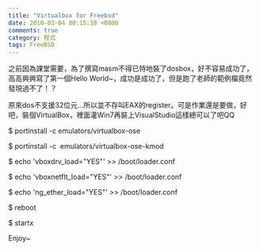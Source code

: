 ```yaml
---
title: "Virtualbox for Freebsd"
date: 2010-03-04 00:15:18 +0800
comments: true
category: 程式
tags: FreeBSD
---
```

<p>之前因為課堂需要，為了撰寫masm不得已特地裝了dosbox，好不容易成功了，高高興興寫了第一個Hello World~，成功是成功了，但是跑了老師的範例檔竟然發現過不了！？</p><p>原來dos不支援32位元...所以並不存叫EAX的register。可是作業還是要做，好吧，裝個VirtualBox，裡面灌Win7再裝上VisualStudio這樣總可以了吧QQ</p><p>$ portinstall -c emulators/virtualbox-ose<span class="postbody"></span></p><p><span class="postbody">$ portinstall -c&nbsp; </span>emulators/virtualbox-ose-kmod<span class="postbody"></span></p><p><span class="postbody">$ echo 'vboxdrv_load="YES"' &gt;&gt; /boot/loader.conf</span><span class="postbody"><span style="display: none;">o8n#Yi�^2I</span></span></p><p><span class="postbody">$ echo 'vboxnetflt_load="YES"' &gt;&gt; /boot/loader.conf</span><span class="postbody"><span style="display: none;">F#W,|ZBu6J2i</span></span><span class="postbody"></span></p><p><span class="postbody">$ echo 'ng_ether_load="YES"' &gt;&gt; /boot/loader.conf</span></p><p><span class="postbody">$ reboot</span></p><p><span class="postbody">$ startx</span></p><p><span class="postbody">Enjoy~<br /></span></p>

